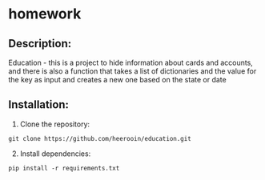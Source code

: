 # homework
## Description:
Education - this is a project to hide information about cards and accounts, and there is also a function that takes a list of dictionaries and the value for the key as input and creates a new one based on the state or date
## Installation:

1. Clone the repository:
```
git clone https://github.com/heerooin/education.git
```
2. Install dependencies:
```
pip install -r requirements.txt
